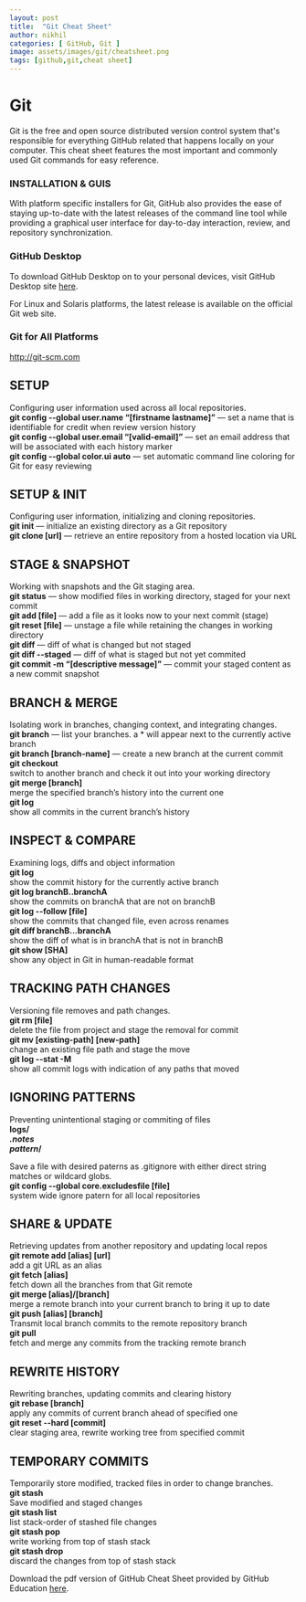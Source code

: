 ```yaml
---
layout: post
title:  "Git Cheat Sheet"
author: nikhil
categories: [ GitHub, Git ]
image: assets/images/git/cheatsheet.png
tags: [github,git,cheat sheet]
---
```

# Git  
Git is the free and open source distributed version control system that's responsible for everything GitHub
related that happens locally on your computer. This cheat sheet features the most important and commonly
used Git commands for easy reference.

### INSTALLATION & GUIS  
With platform specific installers for Git, GitHub also provides the ease of staying up-to-date with the latest
releases of the command line tool while providing a graphical user interface for day-to-day interaction, review, and 
repository synchronization.

### GitHub Desktop  
To download GitHub Desktop on to your personal devices, visit GitHub Desktop site <a href="https://desktop.github.com/" target="_blank" title="GitHub Desktop">here</a>.

For Linux and Solaris platforms, the latest release is available on the official Git web site.

### Git for All Platforms  
<a href="http://git-scm.com" target="_blank">http://git-scm.com</a>

## SETUP  
Configuring user information used across all local repositories.  
**git config --global user.name “[firstname lastname]”** &#8212;
set a name that is identifiable for credit when review version history  
**git config --global user.email “[valid-email]”** &#8212;
set an email address that will be associated with each history marker  
**git config --global color.ui auto** &#8212;
set automatic command line coloring for Git for easy reviewing  

## SETUP & INIT   
Configuring user information, initializing and cloning repositories.  
**git init** &#8212;
initialize an existing directory as a Git repository  
**git clone [url]** &#8212;
retrieve an entire repository from a hosted location via URL  

## STAGE & SNAPSHOT  
Working with snapshots and the Git staging area.  
**git status** &#8212;
show modified files in working directory, staged for your next commit  
**git add [file]** &#8212;
add a file as it looks now to your next commit (stage)  
**git reset [file]** &#8212;
unstage a file while retaining the changes in working directory  
**git diff** &#8212;
diff of what is changed but not staged  
**git diff --staged** &#8212;
diff of what is staged but not yet commited  
**git commit -m “[descriptive message]”** &#8212;
commit your staged content as a new commit snapshot  

## BRANCH & MERGE  
Isolating work in branches, changing context, and integrating changes.  
**git branch** &#8212;
list your branches. a * will appear next to the currently active branch  
**git branch [branch-name]** &#8212;
create a new branch at the current commit  
**git checkout**  
switch to another branch and check it out into your working directory  
**git merge [branch]**  
merge the specified branch’s history into the current one  
**git log**  
show all commits in the current branch’s history  

## INSPECT & COMPARE  
Examining logs, diffs and object information  
**git log**  
show the commit history for the currently active branch  
**git log branchB..branchA**  
show the commits on branchA that are not on branchB  
**git log --follow [file]**  
show the commits that changed file, even across renames  
**git diff branchB...branchA**  
show the diff of what is in branchA that is not in branchB  
**git show [SHA]**  
show any object in Git in human-readable format  

## TRACKING PATH CHANGES  
Versioning file removes and path changes.  
**git rm [file]**  
delete the file from project and stage the removal for commit  
**git mv [existing-path] [new-path]**  
change an existing file path and stage the move  
**git log --stat -M**  
show all commit logs with indication of any paths that moved  

## IGNORING PATTERNS  
Preventing unintentional staging or commiting of files  
<b>logs/  
*.notes  
pattern*/</b>  

Save a file with desired paterns as .gitignore with either direct string matches or wildcard globs.  
**git config --global core.excludesfile [file]**  
system wide ignore patern for all local repositories  

## SHARE & UPDATE  
Retrieving updates from another repository and updating local repos  
**git remote add [alias] [url]**  
add a git URL as an alias  
**git fetch [alias]**  
fetch down all the branches from that Git remote  
**git merge [alias]/[branch]**  
merge a remote branch into your current branch to bring it up to date  
**git push [alias] [branch]**  
Transmit local branch commits to the remote repository branch  
**git pull**  
fetch and merge any commits from the tracking remote branch  

## REWRITE HISTORY  
Rewriting branches, updating commits and clearing history  
**git rebase [branch]**  
apply any commits of current branch ahead of specified one  
**git reset --hard [commit]**  
clear staging area, rewrite working tree from specified commit  

## TEMPORARY COMMITS   
Temporarily store modified, tracked files in order to change branches.  
**git stash**  
Save modified and staged changes  
**git stash list**  
list stack-order of stashed file changes  
**git stash pop**  
write working from top of stash stack  
**git stash drop**  
discard the changes from top of stash stack  

Download the pdf version of GitHub Cheat Sheet provided by GitHub Education <a href="https://education.github.com/git-cheat-sheet-education.pdf" target="_blank" title="GitHub Cheat Sheet pdf">here</a>.
